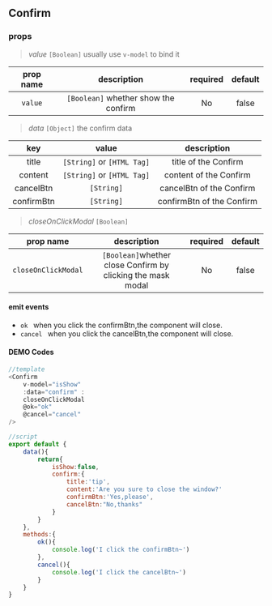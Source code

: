 ## Confirm
### props
> *value* `[Boolean]` usually use `v-model` to bind it

| prop name  |      description                         |required| default |
|:-----------:|:----------------------------------------:|:------:|:-------:|
| `value` | `[Boolean]` whether show the confirm   |   No   |  false  |

> *data* `[Object]` the confirm data

| key         |            value                         |description|
|:-----------:|:----------------------------------------:|:------:|
| title       | `[String]` or `[HTML Tag]`   |   title of the Confirm   |
| content     | `[String]` or `[HTML Tag]`|   content of the Confirm    |
| cancelBtn    | `[String]`|     cancelBtn of the Confirm    |
| confirmBtn    | `[String]`|     confirmBtn of the Confirm    |

> *closeOnClickModal* `[Boolean]`

| prop name  |      description                         |required| default |
|:-----------:|:----------------------------------------:|:------:|:-------:|
| `closeOnClickModal` | `[Boolean]`whether close Confirm by clicking the mask modal   |   No   |  false  |

#### emit events
* `ok ` when you click the confirmBtn,the component will close. 
* `cancel ` when you click the cancelBtn,the component will close.

#### DEMO Codes
```javascript
//template
<Confirm 
    v-model="isShow"
    :data="confirm" :
    closeOnClickModal
    @ok="ok" 
    @cancel="cancel" 
/>

//script
export default {
    data(){
        return{
            isShow:false,
            confirm:{
                title:'tip',
                content:'Are you sure to close the window?'
                confirmBtn:'Yes,please',
                cancelBtn:"No,thanks"
            }
        }
    },
    methods:{
        ok(){
            console.log('I click the confirmBtn~')
        },
        cancel(){
            console.log('I click the cancelBtn~')
        }
    }
}
```